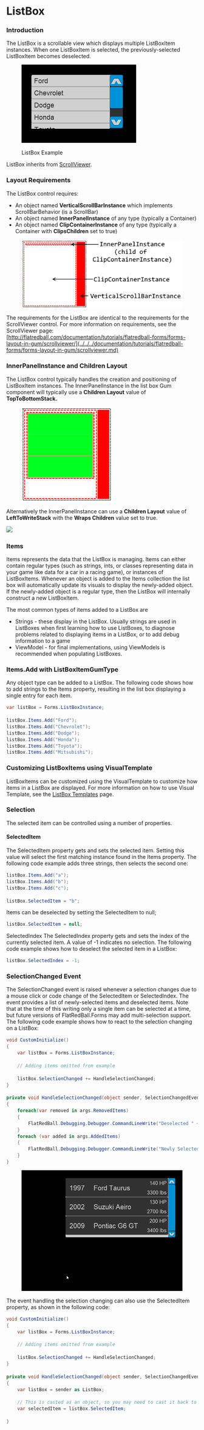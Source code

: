 # ListBox

### Introduction

The ListBox is a scrollable view which displays multiple ListBoxItem instances. When one ListBoxItem is selected, the previously-selected ListBoxItem becomes deselected.

<figure><img src="../../../media/2017-12-2017-12-13_17-56-55.gif" alt=""><figcaption><p>ListBox Example</p></figcaption></figure>

ListBox inherits from [ScrollViewer](scrollviewer.md).

### Layout Requirements

The ListBox control requires:

* An object named **VerticalScrollBarInstance** which implements ScrollBarBehavior (is a ScrollBar)
* An object named **InnerPanelInstance** of any type (typically a Container)
* An object named **ClipContainerInstance** of any type (typically a Container with **ClipsChildren** set to true)

<figure><img src="../../../media/2017-12-img_5a465ac0d252b.png" alt=""><figcaption></figcaption></figure>

The requirements for the ListBox are identical to the requirements for the ScrollViewer control. For more information on requirements, see the ScrollViewer page: [http://flatredball.com/documentation/tutorials/flatredball-forms/forms-layout-in-gum/scrollviewer/](../../../documentation/tutorials/flatredball-forms/forms-layout-in-gum/scrollviewer.md)

### InnerPanelInstance and Children Layout

The ListBox control typically handles the creation and positioning of ListBoxItem instances. The InnerPanelInstance in the list box Gum component will typically use a **Children Layout** value of **TopToBottomStack.**

<figure><img src="../../../media/2017-12-img_5a46645375a35.png" alt=""><figcaption></figcaption></figure>

Alternatively the InnerPanelInstance can use a **Children Layout** value of **LeftToWriteStack** with the **Wraps Children** value set to true.

![](../../../media/2017-12-img\_5a486c2d92c54.png)

### Items

Items represents the data that the ListBox is managing. Items can either contain regular types (such as strings, ints, or classes representing data in your game like data for a car in a racing game), or instances of ListBoxItems. Whenever an object is added to the Items collection the list box will automatically update its visuals to display the newly-added object. If the newly-added object is a regular type, then the ListBox will internally construct a new ListBoxItem.

The most common types of items added to a ListBox are

* Strings - these display in the ListBox. Usually strings are used in ListBoxes when first learning how to use ListBoxes, to diagnose problems related to displaying items in a ListBox, or to add debug information to a game
* ViewModel - for final implementations, using ViewModels is recommended when populating ListBoxes.

### Items.Add with ListBoxItemGumType

Any object type can be added to a ListBox. The following code shows how to add strings to the Items property, resulting in the list box displaying a single entry for each item.

```csharp
var listBox = Forms.ListBoxInstance;

listBox.Items.Add("Ford");
listBox.Items.Add("Chevrolet");
listBox.Items.Add("Dodge");
listBox.Items.Add("Honda");
listBox.Items.Add("Toyota");
listBox.Items.Add("Mitsubishi");
```

### Customizing ListBoxItems using VisualTemplate

ListBoxItems can be customized using the VisualTemplate to customize how items in a ListBox are displayed. For more information on how to use Visual Template, see the [ListBox Templates](../../../tutorials/flatredball-forms/data-binding/03-templates.md) page.

### Selection

The selected item can be controlled using a number of properties.

#### SelectedItem

The SelectedItem property gets and sets the selected item. Setting this value will select the first matching instance found in the Items property. The following code example adds three strings, then selects the second one:

```csharp
listBox.Items.Add("a");
listBox.Items.Add("b");
listBox.Items.Add("c");

listBox.SelectedItem = "b";
```

Items can be deselected by setting the SelectedItem to null;

```csharp
listBox.SelectedItem = null;
```

SelectedIndex The SelectedIndex property gets and sets the index of the currently selected item. A value of -1 indicates no selection. The following code example shows how to deselect the selected item in a ListBox:

```csharp
listBox.SelectedIndex = -1;
```

### SelectionChanged Event

The SelectionChanged event is raised whenever a selection changes due to a mouse click or code change of the SelectedItem or SelectedIndex. The event provides a list of newly-selected items and deselected items. Note that at the time of this writing only a single item can be selected at a time, but future versions of FlatRedBall.Forms may add multi-selection support. The following code example shows how to react to the selection changing on a ListBox:

```csharp
void CustomInitialize()
{
    var listBox = Forms.ListBoxInstance;

    // Adding items omitted from example

    listBox.SelectionChanged += HandleSelectionChanged;
}

private void HandleSelectionChanged(object sender, SelectionChangedEventArgs args)
{
    foreach(var removed in args.RemovedItems)
    {
        FlatRedBall.Debugging.Debugger.CommandLineWrite("Deselected " + removed.ToString());
    }
    foreach (var added in args.AddedItems)
    {
        FlatRedBall.Debugging.Debugger.CommandLineWrite("Newly Selected " + added.ToString());
    }
}
```

<figure><img src="../../../media/2017-12-2017-12-20_21-07-56.gif" alt=""><figcaption></figcaption></figure>

The event handling the selection changing can also use the SelectedItem property, as shown in the following code:

```csharp
void CustomInitialize()
{
    var listBox = Forms.ListBoxInstance;

    // Adding items omitted from example

    listBox.SelectionChanged += HandleSelectionChanged;
}

private void HandleSelectionChanged(object sender, SelectionChangedEventArgs args)
{
    var listBox = sender as ListBox;
    
    // This is casted as an object, so you may need to cast it back to the expected type
    var selectedItem = listBox.SelectedItem;

}
```
